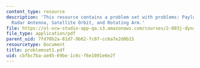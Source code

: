 ```yaml
---
content_type: resource
description: 'This resource contains a problem set with problems: Payload Release,
  Radar Antenna, Satellite Orbit, and Rotating Arm.'
file: https://ol-ocw-studio-app-qa.s3.amazonaws.com/courses/2-003j-dynamics-and-control-i-spring-2007/cbfbc7baae4569be1c6cf6e1091e6e2f_problemset1.pdf
file_type: application/pdf
parent_uid: 7fd70b2a-81d7-9b62-fc07-cc6a7e2d0b15
resourcetype: Document
title: problemset1.pdf
uid: cbfbc7ba-ae45-69be-1c6c-f6e1091e6e2f
---
```

